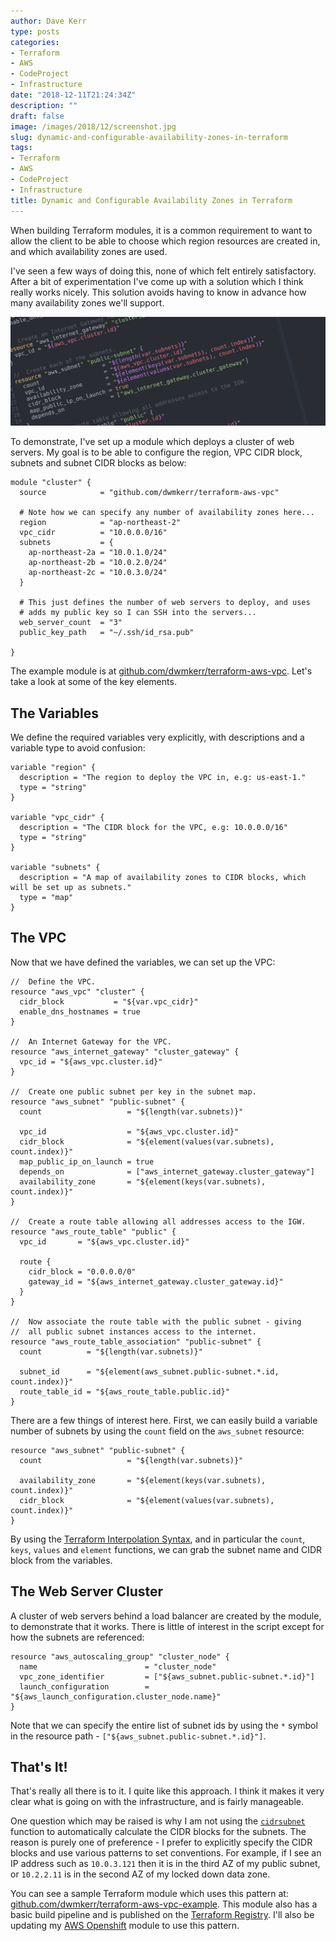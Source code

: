 ```yaml
---
author: Dave Kerr
type: posts
categories:
- Terraform
- AWS
- CodeProject
- Infrastructure
date: "2018-12-11T21:24:34Z"
description: ""
draft: false
image: /images/2018/12/screenshot.jpg
slug: dynamic-and-configurable-availability-zones-in-terraform
tags:
- Terraform
- AWS
- CodeProject
- Infrastructure
title: Dynamic and Configurable Availability Zones in Terraform
---
```



When building Terraform modules, it is a common requirement to want to allow the client to be able to choose which region resources are created in, and which availability zones are used.

I've seen a few ways of doing this, none of which felt entirely satisfactory. After a bit of experimentation I've come up with a solution which I think really works nicely. This solution avoids having to know in advance how many availability zones we'll support.

![screenshot](images/screenshot-1.jpg)

To demonstrate, I've set up a module which deploys a cluster of web servers. My goal is to be able to configure the region, VPC CIDR block, subnets and subnet CIDR blocks as below:

```
module "cluster" {
  source            = "github.com/dwmkerr/terraform-aws-vpc"

  # Note how we can specify any number of availability zones here...
  region            = "ap-northeast-2"
  vpc_cidr          = "10.0.0.0/16"
  subnets           = {
    ap-northeast-2a = "10.0.1.0/24"
    ap-northeast-2b = "10.0.2.0/24"
    ap-northeast-2c = "10.0.3.0/24"
  }

  # This just defines the number of web servers to deploy, and uses
  # adds my public key so I can SSH into the servers...
  web_server_count  = "3"
  public_key_path   = "~/.ssh/id_rsa.pub"

}
```

The example module is at [github.com/dwmkerr/terraform-aws-vpc](https://github.com/dwmkerr/terraform-aws-vpc). Let's take a look at some of the key elements.

## The Variables

We define the required variables very explicitly, with descriptions and a variable type to avoid confusion:

```
variable "region" {
  description = "The region to deploy the VPC in, e.g: us-east-1."
  type = "string"
}

variable "vpc_cidr" {
  description = "The CIDR block for the VPC, e.g: 10.0.0.0/16"
  type = "string"
}

variable "subnets" {
  description = "A map of availability zones to CIDR blocks, which will be set up as subnets."
  type = "map"
}
```

## The VPC

Now that we have defined the variables, we can set up the VPC:

```
//  Define the VPC.
resource "aws_vpc" "cluster" {
  cidr_block           = "${var.vpc_cidr}"
  enable_dns_hostnames = true
}

//  An Internet Gateway for the VPC.
resource "aws_internet_gateway" "cluster_gateway" {
  vpc_id = "${aws_vpc.cluster.id}"
}

//  Create one public subnet per key in the subnet map.
resource "aws_subnet" "public-subnet" {
  count                   = "${length(var.subnets)}"
  
  vpc_id                  = "${aws_vpc.cluster.id}"
  cidr_block              = "${element(values(var.subnets), count.index)}"
  map_public_ip_on_launch = true
  depends_on              = ["aws_internet_gateway.cluster_gateway"]
  availability_zone       = "${element(keys(var.subnets), count.index)}"
}

//  Create a route table allowing all addresses access to the IGW.
resource "aws_route_table" "public" {
  vpc_id       = "${aws_vpc.cluster.id}"

  route {
    cidr_block = "0.0.0.0/0"
    gateway_id = "${aws_internet_gateway.cluster_gateway.id}"
  }
}

//  Now associate the route table with the public subnet - giving
//  all public subnet instances access to the internet.
resource "aws_route_table_association" "public-subnet" {
  count          = "${length(var.subnets)}"
  
  subnet_id      = "${element(aws_subnet.public-subnet.*.id, count.index)}"
  route_table_id = "${aws_route_table.public.id}"
}
```

There are a few things of interest here. First, we can easily build a variable number of subnets by using the `count` field on the `aws_subnet` resource:

```
resource "aws_subnet" "public-subnet" {
  count                   = "${length(var.subnets)}"
  
  availability_zone       = "${element(keys(var.subnets), count.index)}"
  cidr_block              = "${element(values(var.subnets), count.index)}"
}
```

By using the [Terraform Interpolation Syntax](https://www.terraform.io/docs/configuration/interpolation.html), and in particular the `count`, `keys`, `values` and `element` functions, we can grab the subnet name and CIDR block from the variables.

## The Web Server Cluster

A cluster of web servers behind a load balancer are created by the module, to demonstrate that it works. There is little of interest in the script except for how the subnets are referenced:

```
resource "aws_autoscaling_group" "cluster_node" {
  name                        = "cluster_node"
  vpc_zone_identifier         = ["${aws_subnet.public-subnet.*.id}"]
  launch_configuration        = "${aws_launch_configuration.cluster_node.name}"
}
```

Note that we can specify the entire list of subnet ids by using the `*` symbol in the resource path - `["${aws_subnet.public-subnet.*.id}"]`.

## That's It!

That's really all there is to it. I quite like this approach. I think it makes it very clear what is going on with the infrastructure, and is fairly manageable.

One question which may be raised is why I am not using the [`cidrsubnet`](https://www.terraform.io/docs/configuration/interpolation.html#cidrsubnet-iprange-newbits-netnum-) function to automatically calculate the CIDR blocks for the subnets. The reason is purely one of preference - I prefer to explicitly specify the CIDR blocks and use various patterns to set conventions. For example, if I see an IP address such as `10.0.3.121` then it is in the third AZ of my public subnet, or `10.2.2.11` is in the second AZ of my locked down data zone.

You can see a sample Terraform module which uses this pattern at: [github.com/dwmkerr/terraform-aws-vpc-example](https://github.com/dwmkerr/terraform-aws-vpc-example). This module also has a basic build pipeline and is published on the [Terraform Registry](https://registry.terraform.io/modules/dwmkerr/vpc-example). I'll also be updating my [AWS Openshift](https://github.com/dwmkerr/terraform-aws-openshift) module to use this pattern.


